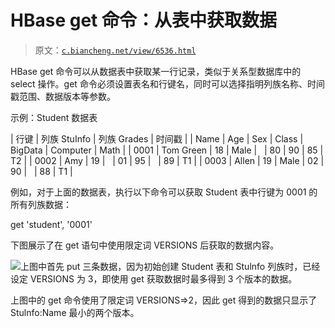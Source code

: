 # HBase get 命令：从表中获取数据

> 原文：[`c.biancheng.net/view/6536.html`](http://c.biancheng.net/view/6536.html)

HBase get 命令可以从数据表中获取某一行记录，类似于关系型数据库中的 select 操作。get 命令必须设置表名和行键名，同时可以选择指明列族名称、时间戳范围、数据版本等参数。

示例：Student 数据表

| 行键 | 列族 StuInfo | 列族 Grades | 时间戳 |
| Name | Age | Sex | Class | BigData | Computer | Math |
| 0001 | Tom Green | 18 | Male |   | 80 | 90 | 85 | T2 |
| 0002 | Amy | 19 |   | 01 | 95 |   | 89 | T1 |
| 0003 | Allen | 19 | Male | 02 | 90 |   | 88 | T1 |

例如，对于上面的数据表，执行以下命令可以获取 Student 表中行键为 0001 的所有列族数据：

get 'student', '0001'

下图展示了在 get 语句中使用限定词 VERSIONS 后获取的数据内容。

![](img/82fff652e96dc42e5e7fb51b9d2b545c.png)上图中首先 put 三条数据，因为初始创建 Student 表和 Stulnfo 列族时，已经设定 VERSIONS 为 3，即使用 get 获取数据时最多得到 3 个版本的数据。

上图中的 get 命令使用了限定词 VERSIONS=>2，因此 get 得到的数据只显示了 Stulnfo:Name 最小的两个版本。